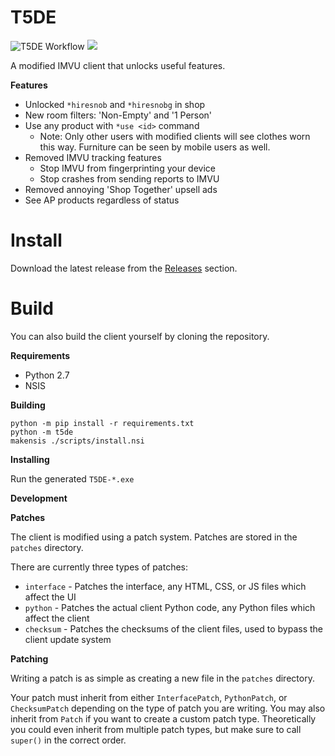 # T5DE

![T5DE Workflow](https://github.com/dhkatz/t5de/actions/workflows/t5de.yml/badge.svg)
[![](https://dcbadge.vercel.app/api/server/5zkJuKZVTK?style=flat)](https://discord.gg/5zkJuKZVTK)

A modified IMVU client that unlocks useful features.

**Features**

* Unlocked `*hiresnob` and `*hiresnobg` in shop
* New room filters: 'Non-Empty' and '1 Person'
* Use any product with `*use <id>` command
    - Note: Only other users with modified clients will see clothes
    worn this way. Furniture can be seen by mobile users as well.
* Removed IMVU tracking features
  - Stop IMVU from fingerprinting your device
  - Stop crashes from sending reports to IMVU
* Removed annoying 'Shop Together' upsell ads
* See AP products regardless of status

# Install

Download the latest release from the [Releases](https://github.com/dhkatz/t5de/releases) section.

# Build

You can also build the client yourself by cloning the repository.

**Requirements**

* Python 2.7
* NSIS

**Building**

```
python -m pip install -r requirements.txt
python -m t5de
makensis ./scripts/install.nsi
```

**Installing**

Run the generated `T5DE-*.exe`

**Development**

**Patches**

The client is modified using a patch system. Patches are stored in the `patches` directory.

There are currently three types of patches:

* `interface` - Patches the interface, any HTML, CSS, or JS files which affect the UI
* `python` - Patches the actual client Python code, any Python files which affect the client
* `checksum` - Patches the checksums of the client files, used to bypass the client update system

**Patching**

Writing a patch is as simple as creating a new file in the `patches` directory.

Your patch must inherit from either `InterfacePatch`, `PythonPatch`, or `ChecksumPatch` 
depending on the type of patch you are writing. You may also inherit from `Patch` if you want to create a custom patch type.
Theoretically you could even inherit from multiple patch types, but make sure to call `super()` in the correct order.
